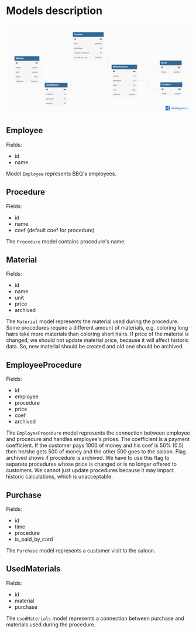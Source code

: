 # Models description

![alt text](https://github.com/Yakov-Varnaev/BBQ-manager/blob/main/docs/BBQ%20db.png?raw=true)

## Employee
Fields:
- id
- name

Model `Employee` represents BBQ's employees.

## Procedure
Fields: 
- id
- name
- coef (default coef for procedure)

The `Procedure` model contains procedure's name.

## Material
Fields:
- id
- name
- unit
- price
- archived

The `Material` model represents the material used during the procedure. Some procedures require a different amount of materials, e.g. coloring long hairs take more materials than coloring short hairs. If price of the material is changed, we should not update material price, because it will affect historic data. So, new material should be created and old one should be archived.

## EmployeeProcedure
Fields:
- id
- employee
- procedure
- price
- coef
- archived

The `EmployeeProcedure` model represents the connection between employee and procedure and handles employee's prices. The coefficient is a payment coefficient. If the customer pays 1000 of money and his coef is 50% (0.5) then he/she gets 500 of money
and the other 500 goes to the saloon. Flag archived shows if procedure is archived. We have to use this flag to separate procedures whose price is changed or is no longer offered to customers. We cannot just update procedures because it may impact historic calculations, which is unacceptable.

## Purchase
Fields:
- id
- time
- procedure
- is_paid_by_card

The `Purchase` model represents a customer visit to the saloon.

## UsedMaterials
Fields:
- id
- material
- purchase

The `UsedMaterials` model represents a connection between purchase and materials used during the procedure.
